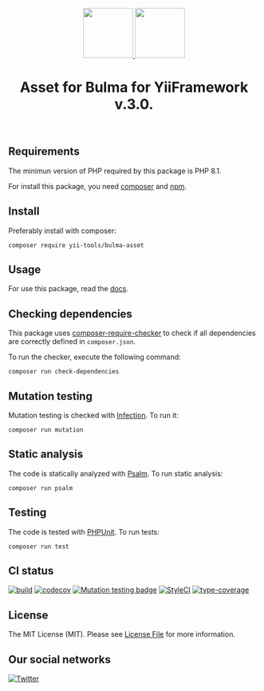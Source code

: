 <p align="center">
    <a href="https://github.com/yii-tools/bulma-asset" target="_blank">
        <img src="https://avatars.githubusercontent.com/u/121752654?s=200&v=4" height="100px">
    </a>
    <a href="https://bulma.io/" target="_blank">
        <img src="https://bulma.io/images/bulma-logo.png" height="100px">
    </a>    
    <h1 align="center">Asset for Bulma for YiiFramework v.3.0.</h1>
    <br>
</p>

## Requirements

The minimun version of PHP required by this package is PHP 8.1.

For install this package, you need [composer](https://getcomposer.org/) and [npm](https://www.npmjs.com/).

## Install

Preferably install with composer:

```shell
composer require yii-tools/bulma-asset
```

## Usage

For use this package, read the [docs](/docs/install.md).

## Checking dependencies

This package uses [composer-require-checker](https://github.com/maglnet/ComposerRequireChecker) to check if all dependencies are correctly defined in `composer.json`.

To run the checker, execute the following command:

```shell
composer run check-dependencies
```

## Mutation testing

Mutation testing is checked with [Infection](https://infection.github.io/). To run it:

```shell
composer run mutation
```

## Static analysis

The code is statically analyzed with [Psalm](https://psalm.dev/). To run static analysis:

```shell
composer run psalm
```

## Testing

The code is tested with [PHPUnit](https://phpunit.de/). To run tests:

```
composer run test
```

## CI status

[![build](https://github.com/yii-tools/bulma-asset/actions/workflows/build.yml/badge.svg)](https://github.com/yii-tools/bulma-asset/actions/workflows/build.yml)
[![codecov](https://codecov.io/gh/yii-tools/bulma-asset/branch/main/graph/badge.svg?token=MF0XUGVLYC)](https://codecov.io/gh/yii-tools/bulma-asset)
[![Mutation testing badge](https://img.shields.io/endpoint?style=flat&url=https%3A%2F%2Fbadge-api.stryker-mutator.io%2Fgithub.com%2Fyii-tools%2Fbulma-asset%2Fmain)](https://dashboard.stryker-mutator.io/reports/github.com/yii-tools/bulma-asset/main)
[![StyleCI](https://github.styleci.io/repos/383830339/shield?branch=main)](https://github.styleci.io/repos/383830339?branch=main)
[![type-coverage](https://shepherd.dev/github/yii-tools/bulma-asset/coverage.svg)](https://shepherd.dev/github/yiii-tools/bulma-asset)

## License

The MIT License (MIT). Please see [License File](LICENSE.md) for more information.

## Our social networks

[![Twitter](https://img.shields.io/badge/twitter-follow-1DA1F2?logo=twitter&logoColor=1DA1F2&labelColor=555555?style=flat)](https://twitter.com/Terabytesoftw)
